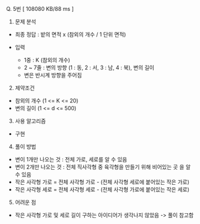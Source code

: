 Q. 5번 [ 108080 KB/88 ms ]

1. 문제 분석
- 최종 정답 : 밭의 면적 x (참외의 개수 / 1 단위 면적)

- 입력
  - 1중 : K (참외의 개수)
  - 2 ~ 7줄 : 변의 방향 (1 : 동, 2 : 서, 3 : 남, 4 : 북), 변의 길이
  - 변은 반시계 방향을 주어짐

2. 제약조건
- 참외의 개수 (1 <= K <= 20)
- 변의 길이 (1 <= d <= 500)

3. 사용 알고리즘
- 구현

4. 풀이 방법
- 변이 1개만 나오는 것 : 전체 가로, 세로를 알 수 있음
- 변이 2개만 나오는 것 : 전체 직사각형 중 육각형을 만들기 위해 비어있는 곳 을 알 수 있음
- 작은 사각형 가로 = 전체 사각형 가로 - (전체 사각형 세로에 붙어있는 작은 가로)
- 작은 사각형 세로 = 전체 사각형 세로 - (전체 사각형 가로에 붙어있는 작은 세로)

5. 어려운 점
- 작은 사각형 가로 및 세로 길이 구하는 아이디어가 생각나지 않았음 -> 풀이 참고함